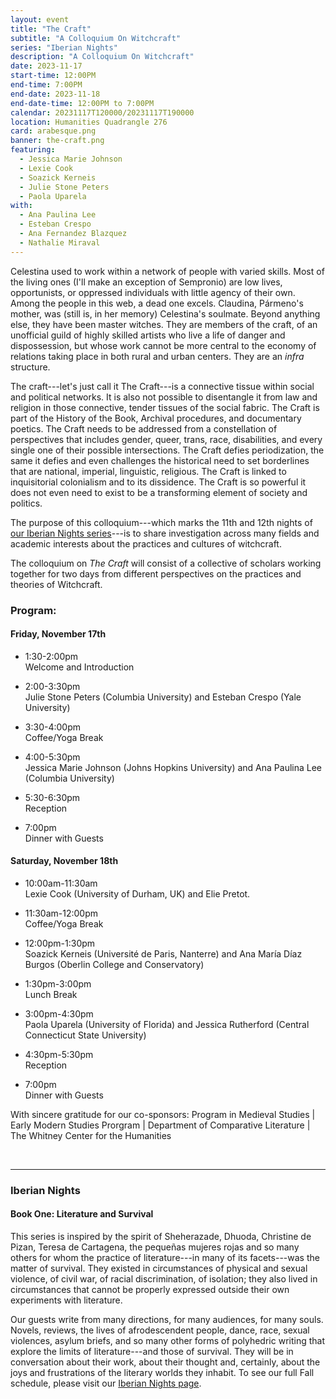 ```yaml
---
layout: event
title: "The Craft"
subtitle: "A Colloquium On Witchcraft"
series: "Iberian Nights"
description: "A Colloquium On Witchcraft"
date: 2023-11-17
start-time: 12:00PM
end-time: 7:00PM
end-date: 2023-11-18
end-date-time: 12:00PM to 7:00PM
calendar: 20231117T120000/20231117T190000
location: Humanities Quadrangle 276
card: arabesque.png
banner: the-craft.png
featuring:
  - Jessica Marie Johnson
  - Lexie Cook
  - Soazick Kerneis
  - Julie Stone Peters
  - Paola Uparela
with:
  - Ana Paulina Lee
  - Esteban Crespo
  - Ana Fernandez Blazquez
  - Nathalie Miraval
---
```


Celestina used to work within a network of people with varied skills.
Most of the living ones (I'll make an exception of Sempronio) are
low lives, opportunists, or oppressed individuals with little agency of
their own. Among the people in this web, a dead one excels. Claudina, Pármeno's
mother, was (still is, in her memory) Celestina's soulmate. Beyond
anything else, they have been master witches. They are members of the
craft, of an unofficial guild of highly skilled artists who live a life
of danger and dispossession, but whose work cannot be more central to
the economy of relations taking place in both rural and urban centers.
They are an _infra_ structure.

The craft---let's just call it The Craft---is a connective tissue
within social and political networks. It is also not possible to
disentangle it from law and religion in those connective, tender tissues
of the social fabric. The Craft is part of the History of the Book,
Archival procedures, and documentary poetics. The Craft needs to be
addressed from a constellation of perspectives that includes gender,
queer, trans, race, disabilities, and every single one of their possible
intersections. The Craft defies periodization, the same it defies and
even challenges the historical need to set borderlines that are
national, imperial, linguistic, religious. The Craft is linked to
inquisitorial colonialism and to its dissidence. The Craft is so
powerful it does not even need to exist to be a transforming element of
society and politics.

The purpose of this colloquium---which marks the 11th and 12th nights of [our Iberian Nights series](https://creativeforum.yale.edu/special/iberian-nights.html)---is to share investigation across many
fields and academic interests about the practices and cultures of
witchcraft.

The colloquium on _The Craft_ will consist of a collective of scholars working
together for two days from different perspectives on the practices and
theories of Witchcraft.

<!-- The material will be organized around the work
of five guests of honor:

- Julie Stone Peters (Columbia University)
- Jessica Marie Johnson (Johns Hopkins University)
- Lexie Cook (University of Durham, UK)
- Soazick Kerneis (Université de Paris, Nanterre)
- Paola Uparela (University of Florida) -->

### Program:

#### Friday, November 17th

- 1:30-2:00pm  
  Welcome and Introduction

- 2:00-3:30pm  
  Julie Stone Peters (Columbia University) and Esteban Crespo (Yale University)

- 3:30-4:00pm  
  Coffee/Yoga Break

- 4:00-5:30pm  
  Jessica Marie Johnson (Johns Hopkins University) and Ana Paulina Lee (Columbia University)

- 5:30-6:30pm  
  Reception

- 7:00pm  
  Dinner with Guests

#### Saturday, November 18th

- 10:00am-11:30am  
  Lexie Cook (University of Durham, UK) and Elie Pretot.

- 11:30am-12:00pm  
  Coffee/Yoga Break

- 12:00pm-1:30pm  
  Soazick Kerneis (Université de Paris, Nanterre) and Ana María Díaz Burgos (Oberlin College and Conservatory)

- 1:30pm-3:00pm  
  Lunch Break

- 3:00pm-4:30pm  
  Paola Uparela (University of Florida) and Jessica Rutherford (Central Connecticut State University)

- 4:30pm-5:30pm  
  Reception

- 7:00pm  
  Dinner with Guests

<!--
We invite you to join us and be an active participant in our conversation. Please see the call for proposals below.

### Call For Proposals:

Please send your proposals with the attached form, which is
self-explanatory. You can suggest:

- a talk (15 minutes)
- a lightning talk (3 minutes, fun)
- a poster
- an exhibit, either virtual or physical

We will ask for the text of your contributions to be sent at least two
weeks before the colloquium, so that other participants can read it and
contribute to the debate in an informed and engaged way. This will also
limit presentation times, and will foster longer discussions.
Organization of each panel will be related to the way in which proposals
converse with one another.

### Mini-grants:

Iberian Connections and The Creative Forum will offer 6 \$500
mini-grants to graduate students, independent and early-career
colleagues. Please complete the relevant portion of the form if you are
eligible to receive a mini-grant.

<div class="row justify-content-md-center mb-5 mt-5">
  <div class="col">
      <a href="https://docs.google.com/forms/d/e/1FAIpQLSdpKsfnF-uXJcsbErOjWaFv3nDxBGezqSnpIrRE4BcFYDYnxA/viewform?pli=1" target="_blank" class="card-link">
        <button type="button" class="btn btn-warning text-white">
          Submit Proposal
        </button>
      </a>
  </div>
</div> -->

With sincere gratitude for our co-sponsors: Program in Medieval Studies \| Early Modern Studies Prorgram \| Department of Comparative Literature \| The Whitney Center for the Humanities

<br>

---

### Iberian Nights

#### Book One: Literature and Survival

This series is inspired by the spirit of Sheherazade, Dhuoda, Christine de Pizan, Teresa de Cartagena, the pequeñas mujeres rojas and so many others for whom the practice of literature---in many of its facets---was the matter of survival. They existed in circumstances of physical and sexual violence, of civil war, of racial discrimination, of isolation; they also lived in circumstances that cannot be properly expressed outside their own experiments with literature.

Our guests write from many directions, for many audiences, for many souls. Novels, reviews, the lives of afrodescendent people, dance, race, sexual violences, asylum briefs, and so many other forms of polyhedric writing that explore the limits of literature---and those of survival. They will be in conversation about their work, about their thought and, certainly, about the joys and frustrations of the literary worlds they inhabit. To see our full Fall schedule, please visit our [Iberian Nights page](https://creativeforum.yale.edu/special/iberian-nights.html).
